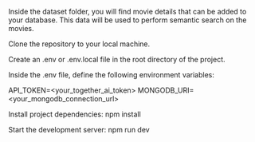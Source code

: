 Inside the dataset folder, you will find movie details that can be added to your database.
This data will be used to perform semantic search on the movies.

Clone the repository to your local machine.

Create an .env or .env.local file in the root directory of the project.

Inside the .env file, define the following environment variables:

API_TOKEN=<your_together_ai_token>
MONGODB_URI=<your_mongodb_connection_url>

Install project dependencies:
npm install


Start the development server:
npm run dev